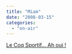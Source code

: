 ```yaml
---
title: "Miam"
date: "2008-03-15"
categories: 
  - "on-air"
---
```


[Le Coq Sportif... Ah oui !](http://www.lecoqsportif.com/rugbyornottobe/)
